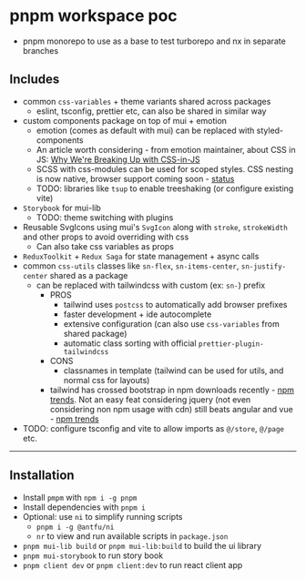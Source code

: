 # pnpm workspace poc

- pnpm monorepo to use as a base to test turborepo and nx in separate branches

## Includes

- common `css-variables` + theme variants shared across packages
  - eslint, tsconfig, prettier etc, can also be shared in similar way
- custom components package on top of mui + emotion
  - emotion (comes as default with mui) can be replaced with styled-components
  - An article worth considering - from emotion maintainer, about CSS in JS: [Why We're Breaking Up with CSS-in-JS](https://dev.to/srmagura/why-were-breaking-up-wiht-css-in-js-4g9b)
  - SCSS with css-modules can be used for scoped styles. CSS nesting is now native, browser support coming soon - [status](https://caniuse.com/css-nesting)
  - TODO: libraries like `tsup` to enable treeshaking (or configure existing vite)
- `Storybook` for mui-lib
  - TODO: theme switching with plugins
- Reusable SvgIcons using mui's `SvgIcon` along with `stroke`, `strokeWidth` and other props to avoid overriding with css
  - Can also take css variables as props
- `ReduxToolkit` + `Redux Saga` for state management + async calls
- common `css-utils` classes like `sn-flex`, `sn-items-center`, `sn-justify-center` shared as a package
  - can be replaced with tailwindcss with custom (ex: `sn-`) prefix
    - PROS
      - tailwind uses `postcss` to automatically add browser prefixes
      - faster development + ide autocomplete
      - extensive configuration (can also use `css-variables` from shared package)
      - automatic class sorting with official `prettier-plugin-tailwindcss`
    - CONS
      - classnames in template (tailwind can be used for utils, and normal css for layouts)
    - tailwind has crossed bootstrap in npm downloads recently - [npm trends](https://npmtrends.com/bootstrap-vs-tailwindcss). Not an easy feat considering jquery (not even considering non npm usage with cdn) still beats angular and vue - [npm trends](https://npmtrends.com/@angular/core-vs-jquery)
- TODO: configure tsconfig and vite to allow imports as `@/store`, `@/page` etc.

---

## Installation

- Install `pmpm` with `npm i -g pnpm`
- Install dependencies with `pnpm i`
- Optional: use `ni` to simplify running scripts
  - `pnpm i -g @antfu/ni`
  - `nr` to view and run available scripts in `package.json`
- `pnpm mui-lib build` or `pnpm mui-lib:build` to build the ui library
- `pnpm mui-storybook` to run story book
- `pnpm client dev` or `pnpm client:dev` to run react client app
